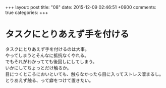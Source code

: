 +++
layout: post
title: "08"
date: 2015-12-09 02:46:51 +0900
comments: true
categories: 
+++

タスクにとりあえず手を付ける
===
タスクにとりあえず手を付けるのは大事。  
やってしまうとそんなに抵抗なくやれる。  
でもそれがわかってても後回しにしてしまう。  
いかにしてちょっとだけ触るか。  
目につくところにおいといても、触らなかったら目に入ってストレス溜まるし。  
とりあえず触る、って癖をつけて置きたい。
